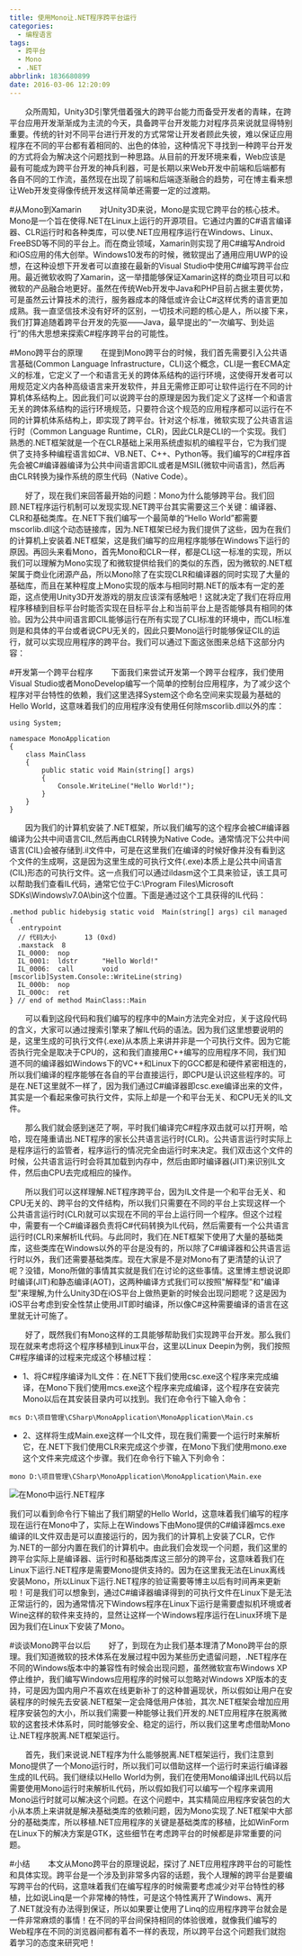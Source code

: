 ```yaml
---
title: 使用Mono让.NET程序跨平台运行
categories:
  - 编程语言
tags:
  - 跨平台
  - Mono
  - .NET
abbrlink: 1836680899
date: 2016-03-06 12:20:09
---
```

&emsp;&emsp;众所周知，Unity3D引擎凭借着强大的跨平台能力而备受开发者的青睐，在跨平台应用开发渐渐成为主流的今天，具备跨平台开发能力对程序员来说就显得特别重要。传统的针对不同平台进行开发的方式常常让开发者顾此失彼，难以保证应用程序在不同的平台都有着相同的、出色的体验，这种情况下寻找到一种跨平台开发的方式将会为解决这个问题找到一种思路。从目前的开发环境来看，Web应该是最有可能成为跨平台开发的神兵利器，可是长期以来Web开发中前端和后端都有各自不同的工作流，虽然现在出现了前端和后端逐渐融合的趋势，可在博主看来想让Web开发变得像传统开发这样简单还需要一定的过渡期。

<!--more-->
#从Mono到Xamarin
&emsp;&emsp;对Unity3D来说，Mono是实现它跨平台的核心技术。Mono是一个旨在使得.NET在Linux上运行的开源项目。它通过内置的C#语言编译器、CLR运行时和各种类库，可以使.NET应用程序运行在Windows、Linux、FreeBSD等不同的平台上。而在商业领域，Xamarin则实现了用C#编写Android和iOS应用的伟大创举。Windows10发布的时候，微软提出了通用应用UWP的设想，在这种设想下开发者可以直接在最新的Visual Studio中使用C#编写跨平台应用。最近微软收购了Xamarin，这一举措能够保证Xamarin这样的商业项目可以和微软的产品融合地更好。虽然在传统Web开发中Java和PHP目前占据主要优势，可是虽然云计算技术的流行，服务器成本的降低或许会让C#这样优秀的语言更加成熟。我一直坚信技术没有好坏的区别，一切技术问题的核心是人，所以接下来，我们打算追随着跨平台开发的先驱——Java，最早提出的“一次编写、到处运行”的伟大思想来探索C#程序跨平台的可能性。

#Mono跨平台的原理
&emsp;&emsp;在提到Mono跨平台的时候，我们首先需要引入公共语言基础(Common Language Infrastructure，CLI)这个概念，CLI是一套ECMA定义的标准，它定义了一个和语言无关的跨体系结构的运行环境，这使得开发者可以用规范定义内各种高级语言来开发软件，并且无需修正即可让软件运行在不同的计算机体系结构上。因此我们可以说跨平台的原理是因为我们定义了这样一个和语言无关的跨体系结构的运行环境规范，只要符合这个规范的应用程序都可以运行在不同的计算机体系结构上，即实现了跨平台。针对这个标准，微软实现了公共语言运行时（Common Language Runtime，CLR)，因此CLR是CLI的一个实现。我们熟悉的.NET框架就是一个在CLR基础上采用系统虚拟机的编程平台，它为我们提供了支持多种编程语言如C#、VB.NET、C++、Python等。我们编写的C#程序首先会被C#编译器编译为公共中间语言即CIL或者是MSIL(微软中间语言)，然后再由CLR转换为操作系统的原生代码（Native Code）。

&emsp;&emsp;好了，现在我们来回答最开始的问题：Mono为什么能够跨平台。我们回顾.NET程序运行机制可以发现实现.NET跨平台其实需要这三个关键：编译器、CLR和基础类库。在.NET下我们编写一个最简单的“Hello World”都需要mscorlib.dll这个动态链接库，因为.NET框架已经为我们提供了这些，因为在我们的计算机上安装着.NET框架，这是我们编写的应用程序能够在Windows下运行的原因。再回头来看Mono，首先Mono和CLR一样，都是CLI这一标准的实现，所以我们可以理解为Mono实现了和微软提供给我们的类似的东西，因为微软的.NET框架属于商业化闭源产品，所以Mono除了在实现CLR和编译器的同时实现了大量的基础库，而且在某种程度上Mono实现的版本与相同时期.NET的版本有一定的差距，这点使用Unity3D开发游戏的朋友应该深有感触吧！这就决定了我们在将应用程序移植到目标平台时能否实现在目标平台上和当前平台上是否能够具有相同的体验。因为公共中间语言即CIL能够运行在所有实现了CLI标准的环境中，而CLI标准则是和具体的平台或者说CPU无关的，因此只要Mono运行时能够保证CIL的运行，就可以实现应用程序的跨平台。我们可以通过下面这张图来总结下这部分内容：

#开发第一个跨平台程序
&emsp;&emsp;下面我们来尝试开发第一个跨平台程序，我们使用Visual Studio或者MonoDevelop编写一个简单的控制台应用程序，为了减少这个程序对平台特性的依赖，我们这里选择System这个命名空间来实现最为基础的Hello World，这意味着我们的应用程序没有使用任何除mscorlib.dll以外的库：
```
using System;

namespace MonoApplication
{
    class MainClass
    {
        public static void Main(string[] args)
        {
            Console.WriteLine("Hello World!");
        }
    }
}
```

&emsp;&emsp;因为我们的计算机安装了.NET框架，所以我们编写的这个程序会被C#编译器编译为公共中间语言CIL,然后再由CLR转换为Native Code。通常情况下公共中间语言(CIL)会被存储到.il文件中，可是在这里我们在编译的时候好像并没有看到这个文件的生成啊，这是因为这里生成的可执行文件(.exe)本质上是公共中间语言(CIL)形态的可执行文件。这一点我们可以通过ildasm这个工具来验证，该工具可以帮助我们查看IL代码，通常它位于C:\Program Files\Microsoft SDKs\Windows\v7.0A\bin这个位置。下面是通过这个工具获得的IL代码：
```
.method public hidebysig static void  Main(string[] args) cil managed
{
  .entrypoint
  // 代码大小       13 (0xd)
  .maxstack  8
  IL_0000:  nop
  IL_0001:  ldstr      "Hello World!"
  IL_0006:  call       void [mscorlib]System.Console::WriteLine(string)
  IL_000b:  nop
  IL_000c:  ret
} // end of method MainClass::Main
```

&emsp;&emsp;可以看到这段代码和我们编写的程序中的Main方法完全对应，关于这段代码的含义，大家可以通过搜索引擎来了解IL代码的语法。因为我们这里想要说明的是，这里生成的可执行文件(.exe)从本质上来讲并非是一个可执行文件。因为它能否执行完全是取决于CPU的，这和我们直接用C++编写的应用程序不同，我们知道不同的编译器如Windows下的VC++和Linux下的GCC都是和硬件紧密相连的，所以我们编译的程序能够在各自的平台直接运行，即CPU是认识这些程序的。可是在.NET这里就不一样了，因为我们通过C#编译器即csc.exe编译出来的文件，其实是一个看起来像可执行文件，实际上却是一个和平台无关、和CPU无关的IL文件。

&emsp;&emsp;那么我们就会感到迷茫了啊，平时我们编译完C#程序双击就可以打开啊，哈哈，现在隆重请出.NET程序的家长公共语言运行时(CLR)。公共语言运行时实际上是程序运行的监管者，程序运行的情况完全由运行时来决定。我们双击这个文件的时候，公共语言运行时会将其加载到内存中，然后由即时编译器(JIT)来识别IL文件，然后由CPU去完成相应的操作。

&emsp;&emsp;所以我们可以这样理解.NET程序跨平台，因为IL文件是一个和平台无关、和CPU无关的、跨平台的文件结构，所以我们只需要在不同的平台上实现这样一个公共语言运行时(CLR)就可以实现在不同的平台上运行同一个程序。但这个过程中，需要有一个C#编译器负责将C#代码转换为IL代码，然后需要有一个公共语言运行时(CLR)来解析IL代码。与此同时，我们在.NET框架下使用了大量的基础类库，这些类库在Windows以外的平台是没有的，所以除了C#编译器和公共语言运行时以外，我们还需要基础类库。现在大家是不是对Mono有了更清楚的认识了呢？没错，Mono所做的事情其实就是我们在讨论的这些事情。这里博主想说说即时编译(JIT)和静态编译(AOT)，这两种编译方式我们可以按照"解释型"和"编译型"来理解,为什么Unity3D在iOS平台上做热更新的时候会出现问题呢？这是因为iOS平台考虑到安全性禁止使用JIT即时编译，所以像C#这种需要编译的语言在这里就无计可施了。

&emsp;&emsp;好了，既然我们有Mono这样的工具能够帮助我们实现跨平台开发。那么我们现在就来考虑将这个程序移植到Linux平台，这里以Linux Deepin为例，我们按照C#程序编译的过程来完成这个移植过程：
* 1、将C#程序编译为IL文件：在.NET下我们使用csc.exe这个程序来完成编译，在Mono下我们使用mcs.exe这个程序来完成编译，这个程序在安装完Mono以后在其安装目录内可以找到。我们在命令行下输入命令：
```
mcs D:\项目管理\CSharp\MonoApplication\MonoApplication\Main.cs
```
* 2、这样将生成Main.exe这样一个IL文件，现在我们需要一个运行时来解析它，在.NET下我们使用CLR来完成这个步骤，在Mono下我们使用mono.exe这个文件来完成这个步骤。我们在命令行下输入下列命令：
```
mono D:\项目管理\CSharp\MonoApplication\MonoApplication\Main.exe
```

![在Mono中运行.NET程序](https://ws1.sinaimg.cn/large/4c36074fly1fzix8b6eq5j20ir0c7t8p.jpg)

我们可以看到命令行下输出了我们期望的Hello World，这意味着我们编写的程序现在运行在Mono中了，实际上在Windows下由Mono提供的C#编译器mcs.exe编译的IL文件双击是可以直接运行的，因为我们的计算机上安装了CLR，它作为.NET的一部分内置在我们的计算机中。由此我们会发现一个问题，我们这里的跨平台实际上是编译器、运行时和基础类库这三部分的跨平台，这意味着我们在Linux下运行.NET程序是需要Mono提供支持的。因为在这里我无法在Linux离线安装Mono，所以Linux下运行.NET程序的验证需要等博主以后有时间再来更新啦！可是我们可以想象到，通过C#编译器编译得到的可执行文件在Linux下是无法正常运行的，因为通常情况下Windows程序在Linux下运行是需要虚拟机环境或者Wine这样的软件来支持的，显然让这样一个Windows程序运行在Linux环境下是因为我们在Linux下安装了Mono。

#谈谈Mono跨平台以后
&emsp;&emsp;好了，到现在为止我们基本理清了Mono跨平台的原理。我们知道微软的技术体系在发展过程中因为某些历史遗留问题，.NET程序在不同的Windows版本中的兼容性有时候会出现问题，虽然微软宣布Windows XP停止维护，我们编写Windows应用程序的时候可以忽略对Windows XP版本的支持，可是因为国内用户不喜欢在线更新补丁的这种普遍现状，所以假如让用户在安装程序的时候先去安装.NET框架一定会降低用户体验，其次.NET框架会增加应用程序安装包的大小，所以我们需要一种能够让我们开发的.NET应用程序在脱离微软的这套技术体系时，同时能够安全、稳定的运行，所以我们这里考虑借助Mono让.NET程序脱离.NET框架运行。

&emsp;&emsp;首先，我们来说说.NET程序为什么能够脱离.NET框架运行，我们注意到Mono提供了一个Mono运行时，所以我们可以借助这样一个运行时来运行编译器生成的IL代码。我们继续以Hello World为例，我们在使用Mono编译出IL代码以后需要使用Mono运行时来解析IL代码，所以假如我们可以编写一个程序来调用Mono运行时就可以解决这个问题。在这个问题中，其实精简应用程序安装包的大小从本质上来讲就是解决基础类库的依赖问题，因为Mono实现了.NET框架中大部分的基础类库，所以移植.NET应用程序的关键是基础类库的移植，比如WinForm在Linux下的解决方案是GTK，这些细节在考虑跨平台的时候都是非常重要的问题。

#小结
&emsp;&emsp;本文从Mono跨平台的原理说起，探讨了.NET应用程序跨平台的可能性和具体实现。跨平台是一个涉及到非常多内容的话题，我个人理解的跨平台是要编写跨平台的代码，这意味着我们在编写程序的时候需要考虑减少对平台特性的移植，比如说Linq是一个非常棒的特性，可是这个特性离开了Windows、离开了.NET就没有办法得到保证，所以如果要让使用了Linq的应用程序跨平台就会是一件非常麻烦的事情！在不同的平台间保持相同的体验很难，就像我们编写的Web程序在不同的浏览器间都有着不一样的表现，所以跨平台这个问题我们就抱着学习的态度来研究吧！


